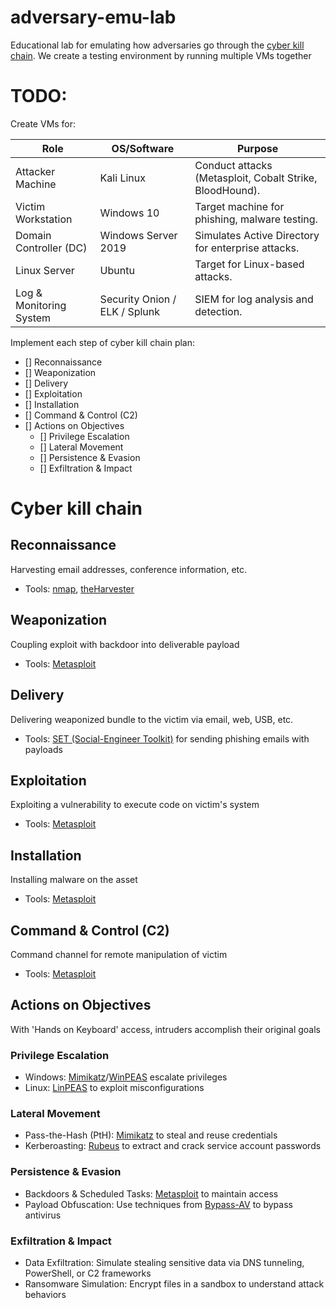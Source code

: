 # adversary-emu-lab

Educational lab for emulating how adversaries go through the [cyber kill chain](https://www.lockheedmartin.com/en-us/capabilities/cyber/cyber-kill-chain.html). We create a testing environment by running multiple VMs together

# TODO:

Create VMs for:

| Role                    | OS/Software                   | Purpose                                                  |
| ----------------------- | ----------------------------- | -------------------------------------------------------- |
| Attacker Machine        | Kali Linux                    | Conduct attacks (Metasploit, Cobalt Strike, BloodHound). |
| Victim Workstation      | Windows 10                    | Target machine for phishing, malware testing.            |
| Domain Controller (DC)  | Windows Server 2019           | Simulates Active Directory for enterprise attacks.       |
| Linux Server            | Ubuntu                        | Target for Linux-based attacks.                          |
| Log & Monitoring System | Security Onion / ELK / Splunk | SIEM for log analysis and detection.                     |

Implement each step of cyber kill chain plan:

-   [] Reconnaissance
-   [] Weaponization
-   [] Delivery
-   [] Exploitation
-   [] Installation
-   [] Command & Control (C2)
-   [] Actions on Objectives
    -   [] Privilege Escalation
    -   [] Lateral Movement
    -   [] Persistence & Evasion
    -   [] Exfiltration & Impact

# Cyber kill chain

## Reconnaissance

Harvesting email addresses, conference information, etc.

-   Tools: [nmap](https://nmap.org/), [theHarvester](https://github.com/laramies/theHarvester)

## Weaponization

Coupling exploit with backdoor into deliverable payload

-   Tools: [Metasploit](https://www.metasploit.com/)

## Delivery

Delivering weaponized bundle to the victim via email, web, USB, etc.

-   Tools: [SET (Social-Engineer Toolkit)](https://github.com/trustedsec/social-engineer-toolkit) for sending phishing emails with payloads

## Exploitation

Exploiting a vulnerability to execute code on victim's system

-   Tools: [Metasploit](https://www.metasploit.com/)

## Installation

Installing malware on the asset

-   Tools: [Metasploit](https://www.metasploit.com/)

## Command & Control (C2)

Command channel for remote manipulation of victim

-   Tools: [Metasploit](https://www.metasploit.com/)

## Actions on Objectives

With 'Hands on Keyboard' access, intruders accomplish their original goals

### Privilege Escalation

-   Windows: [Mimikatz](https://github.com/ParrotSec/mimikatz)/[WinPEAS](https://github.com/peass-ng/PEASS-ng) escalate privileges
-   Linux: [LinPEAS](https://github.com/peass-ng/PEASS-ng) to exploit misconfigurations

### Lateral Movement

-   Pass-the-Hash (PtH): [Mimikatz](https://github.com/ParrotSec/mimikatz) to steal and reuse credentials
-   Kerberoasting: [Rubeus](https://github.com/GhostPack/Rubeus) to extract and crack service account passwords

### Persistence & Evasion

-   Backdoors & Scheduled Tasks: [Metasploit](https://www.metasploit.com/) to maintain access
-   Payload Obfuscation: Use techniques from [Bypass-AV](https://github.com/matro7sh/BypassAV) to bypass antivirus

### Exfiltration & Impact

-   Data Exfiltration: Simulate stealing sensitive data via DNS tunneling, PowerShell, or C2 frameworks
-   Ransomware Simulation: Encrypt files in a sandbox to understand attack behaviors
